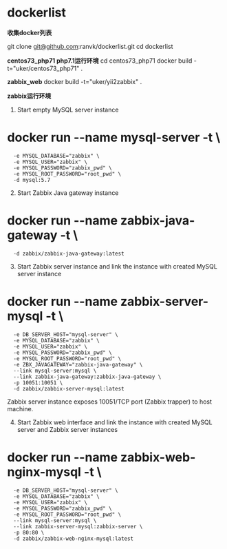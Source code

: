 # dockerlist
**收集docker列表**

git clone git@github.com:ranvk/dockerlist.git
cd dockerlist

**centos73_php71   php7.1运行环境**
cd centos73_php71
docker build -t="uker/centos73_php71" .

**zabbix_web**
docker build -t="uker/yii2zabbix" .

**zabbix运行环境**
 1. Start empty MySQL server instance

# docker run --name mysql-server -t \
      -e MYSQL_DATABASE="zabbix" \
      -e MYSQL_USER="zabbix" \
      -e MYSQL_PASSWORD="zabbix_pwd" \
      -e MYSQL_ROOT_PASSWORD="root_pwd" \
      -d mysql:5.7

2. Start Zabbix Java gateway instance

# docker run --name zabbix-java-gateway -t \
      -d zabbix/zabbix-java-gateway:latest

3. Start Zabbix server instance and link the instance with created MySQL server instance

# docker run --name zabbix-server-mysql -t \
      -e DB_SERVER_HOST="mysql-server" \
      -e MYSQL_DATABASE="zabbix" \
      -e MYSQL_USER="zabbix" \
      -e MYSQL_PASSWORD="zabbix_pwd" \
      -e MYSQL_ROOT_PASSWORD="root_pwd" \
      -e ZBX_JAVAGATEWAY="zabbix-java-gateway" \
      --link mysql-server:mysql \
      --link zabbix-java-gateway:zabbix-java-gateway \
      -p 10051:10051 \
      -d zabbix/zabbix-server-mysql:latest

Zabbix server instance exposes 10051/TCP port (Zabbix trapper) to host machine.

4. Start Zabbix web interface and link the instance with created MySQL server and Zabbix server instances

# docker run --name zabbix-web-nginx-mysql -t \
      -e DB_SERVER_HOST="mysql-server" \
      -e MYSQL_DATABASE="zabbix" \
      -e MYSQL_USER="zabbix" \
      -e MYSQL_PASSWORD="zabbix_pwd" \
      -e MYSQL_ROOT_PASSWORD="root_pwd" \
      --link mysql-server:mysql \
      --link zabbix-server-mysql:zabbix-server \
      -p 80:80 \
      -d zabbix/zabbix-web-nginx-mysql:latest